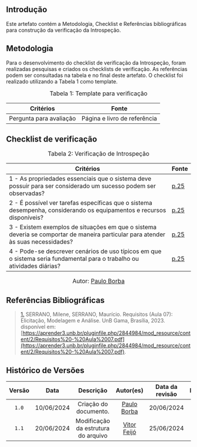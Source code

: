 ## Introdução

Este artefato contém a Metodologia, Checklist e Referências bibliográficas para construção da verificação da Introspeção. 

## Metodologia

Para o desenvolvimento do checklist de verificação da Introspeção, foram realizadas pesquisas e criados os checklists de verificação. As referências podem ser consultadas na tabela e no final deste artefato. O checklist foi realizado utilizando a Tabela 1 como template.

<font size="3"><p style="text-align: center">Tabela 1: Template para verificação</p></font>

<center>

Critérios | Fonte
--|--
Pergunta para avaliação| Página e livro de referência

</center>

## Checklist de verificação

<font size="3"><p style="text-align: center">Tabela 2: Verificação de Introspeção</p></font>

Critérios  | Fonte
--------- | ------ 
1 - As propriedades essenciais que o sistema deve possuir para ser considerado um sucesso podem ser observadas? | <a id="TEC2" href="https://github.com/Requisitos-de-Software/2024.1-Meu-INSS/blob/Print-checklist/docs/imagens/checklists/introspec_pg25.png">p.25</a>
2 - É possível ver tarefas específicas que o sistema desempenha, considerando os equipamentos e recursos disponíveis?  | <a id="TEC2" href="https://github.com/Requisitos-de-Software/2024.1-Meu-INSS/blob/Print-checklist/docs/imagens/checklists/introspec_pg25.png">p.25</a>
3 - Existem exemplos de situações em que o sistema deveria se comportar de maneira particular para atender às suas necessidades?   | <a id="TEC2" href="https://github.com/Requisitos-de-Software/2024.1-Meu-INSS/blob/Print-checklist/docs/imagens/checklists/introspec_pg25.png">p.25</a>
4 - Pode-se descrever cenários de uso típicos em que o sistema seria fundamental para o trabalho ou atividades diárias? | <a id="TEC2" href="https://github.com/Requisitos-de-Software/2024.1-Meu-INSS/blob/Print-checklist/docs/imagens/checklists/introspec_pg25.png">p.25</a>

<font size="3"><p style="text-align: center">Autor: [Paulo Borba](https://github.com/paulohborba)</p></font>


## Referências Bibliográficas

> <a id="RP2" href="#TEC2">1.</a> SERRANO, Milene, SERRANO, Maurício. Requisitos (Aula 07): Elicitação, Modelagem e Análise. UnB Gama, Brasília, 2023. disponível em: [https://aprender3.unb.br/pluginfile.php/2844984/mod_resource/content/2/Requisitos%20-%20Aula%2007.pdf](https://aprender3.unb.br/pluginfile.php/2844984/mod_resource/content/2/Requisitos%20-%20Aula%2007.pdf).



## Histórico de Versões

| Versão | Data | Descrição | Autor(es) | Data da revisão | Revisor(es) |
| :--: | :--: | :--: | :--: | :--: | :--: |
|`1.0` | 10/06/2024 | Criação do documento. |[Paulo Borba](https://github.com/paulohborba) |20/06/2024 |[Vitor Feijó](https://github.com/vitorfleonardo) |   
|`1.1` | 20/06/2024 | Modificação da estrutura do arquivo |[Vitor Feijó](https://github.com/vitorfleonardo) | 25/06/2024 | [Bianca Castro](https://github.com/BiancaPatrocinio7) |